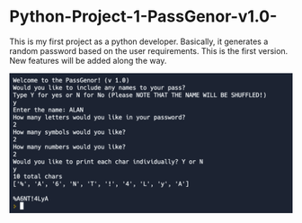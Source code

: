# Python-Project-1-PassGenor-v1.0-
This is my first project as a python developer. Basically, it generates a random password based on the user requirements. 
This is the first version. New features will be added along the way. 

![](https://github.com/AlanShami/Python-Project-1-PassGenor-v1.0-/blob/main/Project%201%20Screen%20Shot%20.png)

